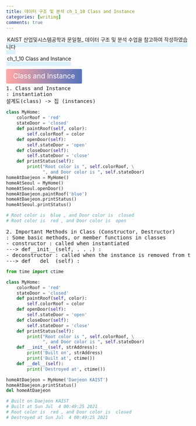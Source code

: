 ```yaml
---
title: 데이터 구조 및 분석 ch_1_10 Class and Instance
categories: [writing] 
comments: true
---
```

<p><span style="border-bottom: 12px solid #dcf1fb; padding: 0 0 0 0.2em;">KAIST 산업및시스템공학과 문일철_ 데이터 구조 및 분석 수업을 참고하여 작성하였습니다</span></p>
<p><span style="border-bottom: 12px solid #dcf1fb; padding: 0 0 0 0.2em;">ch_1_10 Class and Instance</span></p>

<html lang="en">
<head>
    <meta charset="UTF-8">
    <title>정의</title>
</head>
<body>

<pre>
</pre>

<p><span style="background: linear-gradient(to right, #ffa7a3, #5673bd); padding: 0.43em 1em; font-size: 19px; border-radius: 3px; color: #ffffff;">Class and Instance</span></p>
<pre>
1. Class and Instance
: instantiation
설계도(class) -> 집 (instances)
</pre>
</body>
</html>

```python
class MyHome:
    colorRoof = 'red'
    stateDoor = 'closed'
    def paintRoof(self, color):
        self.colorRoof = color
    def openDoor(self):
        self.stateDoor = 'open'
    def closeDoor(self):
        self.stateDoor = 'close'
    def printStatus(self):
        print("Root color is ", self.colorRoof, \
              ", and Door color is ", self.stateDoor)
homeAtDaejeon = MyHome()
homeAtSeoul = MyHome()
homeAtSeoul.openDoor()
homeAtDaejeon.paintRoof('blue')
homeAtDaejeon.printStatus()
homeAtSeoul.printStatus()

# Root color is  blue , and Door color is  closed
# Root color is  red , and Door color is  open
```
<body>
<pre>
2. Important Methods in Class (Constructor, Destructor)
: Some basic methods, or member functions in classes
- constructor : called when instantiated
---> def__init__(self, . . .) :
- deconstructor : called when the instance is removed from the value table
---> def __del__(self) :
</pre>
</body>

```python
from time import ctime

class MyHome:
    colorRoof = 'red'
    stateDoor = 'closed'
    def paintRoof(self, color):
        self.colorRoof = color
    def openDoor(self):
        self.stateDoor = 'open'
    def closeDoor(self):
        self.stateDoor = 'close'
    def printStatus(self):
        print("Root color is ", self.colorRoof, \
              ", and Door color is ", self.stateDoor)
    def __init__(self, strAddress):
        print('Built on', strAddress)
        print('Built at', ctime())
    def __del__(self):
        print('Destroyed at', ctime())

homeAtDaejeon = MyHome('Daejeon KAIST')
homeAtDaejeon.printStatus()
del homeAtDaejeon

# Built on Daejeon KAIST
# Built at Sun Jul  4 00:49:25 2021
# Root color is  red , and Door color is  closed
# Destroyed at Sun Jul  4 00:49:25 2021
```